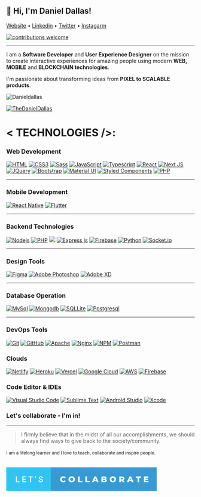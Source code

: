 ## 👋 Hi, I'm Daniel Dallas!</h3>

<p align="">
    <a href="https://thedanieldallas.com/" target="_blank">Website</a> • 
    <a href="https://www.linkedin.com/in/danieldallasokoye" target="_blank">Linkedin</a> • 
    <a href="https://twitter.com/thedanieldallas" target="_blank">Twitter</a> • 
    <a href="https://instagram.com/thedanieldallas" target="_blank">Instagarm</a>
</p>

[![contributions welcome](https://img.shields.io/badge/contributions-welcome-brightgreen.svg?style=flat)](https://github.com/DanielDallas)


---
I am a **Software Developer** and **User Experience Designer** on the mission to create interactive experiences for amazing people using modern **WEB, MOBILE** and **BLOCKCHAIN technologies**.

I'm passionate about transforming ideas from **PIXEL to SCALABLE products**.

<p align="left"> <img src="https://komarev.com/ghpvc/?username=danieldallas&label=Profile%20connections&color=0e75b6&style=flat" alt="Danieldallas" /> </p>
<p align="left"> <a href="https://twitter.com/TheDanielDallas" target="blank"><img src="https://img.shields.io/twitter/follow/TheDanielDallas?logo=twitter&style=for-the-badge" alt="TheDanielDallas" /></a> </p>


# < TECHNOLOGIES />:

### **Web Development**

[![HTML](https://img.shields.io/badge/HTML5-E34F26?style=for-the-badge&logo=html5&logoColor=white "HTML")](https://github.com/DanielDallas?tab=repositories)
[![CSS3](https://img.shields.io/badge/CSS3-1572B6?style=for-the-badge&logo=css3&logoColor=white "CSS")](https://github.com/DanielDallas?tab=repositories)
[![Sass](https://img.shields.io/badge/Sass-CC6699?style=for-the-badge&logo=sass&logoColor=white "SASS")](https://github.com/DanielDallas?tab=repositories)
[![JavaScript](https://img.shields.io/badge/JavaScript-F7DF1E?style=for-the-badge&logo=javascript&logoColor=black "JavaScript")](https://github.com/DanielDallas?tab=repositories)
[![Typescript](https://img.shields.io/badge/TypeScript-007ACC?style=for-the-badge&logo=typescript&logoColor=white "Typescript")](https://github.com/DanielDallas?tab=repositories)
[![React](https://img.shields.io/badge/React-20232A?style=for-the-badge&logo=react&logoColor=61DAFB "React")](https://github.com/DanielDallas?tab=repositories)
[![Next JS](https://img.shields.io/badge/Next-black?style=for-the-badge&logo=next.js&logoColor=white "Next.js")](https://github.com/DanielDallas?tab=repositories)
[![JQuery](https://img.shields.io/badge/jQuery-0769AD?style=for-the-badge&logo=jquery&logoColor=white "JQuery")](https://github.com/DanielDallas?tab=repositories)
[![Bootstrap](https://img.shields.io/badge/Bootstrap-563D7C?style=for-the-badge&logo=bootstrap&logoColor=white "Bootstrap")](https://github.com/DanielDallas?tab=repositories)
[![Material UI](https://img.shields.io/badge/Material--UI-%230081CB.svg?style=for-the-badge&logo=mui&logoColor=white "Material UI")](https://github.com/DanielDallas?tab=repositories)
[![Styled Components](https://img.shields.io/badge/styled--components-DB7093?style=for-the-badge&logo=styled-components&logoColor=white "Styled-Components")](https://github.com/DanielDallas?tab=repositories)
[![PHP](https://img.shields.io/badge/PHP-777BB4?style=for-the-badge&logo=php&logoColor=white "PHP")](https://github.com/DanielDallas?tab=repositories)

<hr />


### **Mobile Development**


[![React Native](https://img.shields.io/badge/React_Native-20232A?style=for-the-badge&logo=react&logoColor=61DAFB "React Native")](https://github.com/DanielDallas?tab=repositories)
[![Flutter](https://img.shields.io/badge/Flutter-02569B?style=for-the-badge&logo=flutter&logoColor=white "Flutter")](https://github.com/DanielDallas?tab=repositories)


<hr />

### **Backend Technologies**

[![](https://img.shields.io/badge/Node.js-43853D?style=for-the-badge&logo=node.js&logoColor=white "Nodejs")](https://github.com/DanielDallas?tab=repositories)
[![PHP](https://img.shields.io/badge/PHP-777BB4?style=for-the-badge&logo=php&logoColor=white "PHP")](https://github.com/DanielDallas?tab=repositories)
[![](https://img.shields.io/badge/Flask-000000?style=for-the-badge&logo=flask&logoColor=white)](https://github.com/DanielDallas?tab=repositories)
[![Express js](https://img.shields.io/badge/Express.js-404D59?style=for-the-badge "Express js")](https://github.com/DanielDallas?tab=repositories)
[![Firebase](https://img.shields.io/badge/firebase-%23039BE5.svg?style=for-the-badge&logo=firebase "Firebase")](https://github.com/DanielDallas?tab=repositories)
[![Python](https://img.shields.io/badge/python-3670A0?style=for-the-badge&logo=python&logoColor=ffdd54 "Python")](https://github.com/DanielDallas?tab=repositories)
[![Socket.io](https://img.shields.io/badge/Socket.io-black?style=for-the-badge&logo=socket.io&badgeColor=010101 "Socket.io")](https://github.com/DanielDallas?tab=repositories)


<hr />


### **Design Tools**

[![Figma](https://img.shields.io/badge/figma-%23F24E1E.svg?style=for-the-badge&logo=figma&logoColor=white "Figma")](https://github.com/DanielDallas?tab=repositories)
[![Adobe Photoshop](https://img.shields.io/badge/adobe%20photoshop-%2331A8FF.svg?style=for-the-badge&logo=adobe%20photoshop&logoColor=white)](https://github.com/DanielDallas?tab=repositories)
[![Adobe XD](https://img.shields.io/badge/Adobe%20XD-470137?style=for-the-badge&logo=Adobe%20XD&logoColor=#FF61F6 "XD")](https://github.com/DanielDallas?tab=repositories)



<hr />

### **Database Operation**

[![MySql](https://img.shields.io/badge/MySQL-00000F?style=for-the-badge&logo=mysql&logoColor=white "MySql")](https://github.com/DanielDallas?tab=repositories)
[![Mongodb](https://img.shields.io/badge/MongoDB-4EA94B?style=for-the-badge&logo=mongodb&logoColor=white "Mongodb")](https://github.com/DanielDallas?tab=repositories)
[![SQLLite](https://img.shields.io/badge/SQLite-07405E?style=for-the-badge&logo=sqlite&logoColor=white "SQLLite")](https://github.com/DanielDallas?tab=repositories)
[![Postgresql](https://img.shields.io/badge/PostgreSQL-316192?style=for-the-badge&logo=postgresql&logoColor=white "Postgresql")](https://github.com/DanielDallas?tab=repositories)


<hr />

### **DevOps Tools**

[![Git](https://img.shields.io/badge/git-%23F05033.svg?style=for-the-badge&logo=git&logoColor=white "Git")](https://github.com/DanielDallas?tab=repositories)
[![GitHub](https://img.shields.io/badge/github-%23121011.svg?style=for-the-badge&logo=github&logoColor=white "GitHub")](https://github.com/DanielDallas?tab=repositories)
[![Apache](https://img.shields.io/badge/apache-%23D42029.svg?style=for-the-badge&logo=apache&logoColor=white "Apache")](https://github.com/DanielDallas?tab=repositories)
[![Nginx](https://img.shields.io/badge/nginx-%23009639.svg?style=for-the-badge&logo=nginx&logoColor=white "Nginx")](https://github.com/DanielDallas?tab=repositories)
[![NPM](https://img.shields.io/badge/NPM-%23000000.svg?style=for-the-badge&logo=npm&logoColor=white "Npm")](https://github.com/DanielDallas?tab=repositories)
[![Postman](https://img.shields.io/badge/Postman-FF6C37?style=for-the-badge&logo=postman&logoColor=white "Postman")](https://github.com/DanielDallas?tab=repositories)

### **Clouds**

[![Netlify](https://img.shields.io/badge/netlify-%23000000.svg?style=for-the-badge&logo=netlify&logoColor=#00C7B7 "Netlify")](https://github.com/DanielDallas?tab=repositories)
[![Heroku](https://img.shields.io/badge/heroku-%23430098.svg?style=for-the-badge&logo=heroku&logoColor=white "Heroku")](https://github.com/DanielDallas?tab=repositories)
[![Vercel](https://img.shields.io/badge/vercel-%23000000.svg?style=for-the-badge&logo=vercel&logoColor=white "Vercel")](https://github.com/DanielDallas?tab=repositories)
[![Google Cloud](https://img.shields.io/badge/GoogleCloud-%234285F4.svg?style=for-the-badge&logo=google-cloud&logoColor=white "Google Cloud")](https://github.com/DanielDallas?tab=repositories)
[![AWS](https://img.shields.io/badge/Amazon-_AWS-FF9900?style=for-the-badge&logo=amazon-aws&logoColor=white "AWS")](https://github.com/DanielDallas?tab=repositories)
[![Firebase](https://img.shields.io/badge/firebase-%23039BE5.svg?style=for-the-badge&logo=firebase "Firebase")](https://github.com/DanielDallas?tab=repositories)

### **Code Editor & IDEs**

[![Visual Studio Code](https://img.shields.io/badge/VS%20Code-0078d7.svg?style=for-the-badge&logo=visual-studio-code&logoColor=white "Visual Studio Code")](https://github.com/DanielDallas?tab=repositories)
[![Sublime Text](https://img.shields.io/badge/sublime_text-%23575757.svg?style=for-the-badge&logo=sublime-text&logoColor=important "Sublime Text")](https://github.com/DanielDallas?tab=repositories)
[![Android Studio](https://img.shields.io/badge/Android%20Studio-3DDC84.svg?style=for-the-badge&logo=android-studio&logoColor=white)](https://github.com/DanielDallas?tab=repositories)
[![Xcode](https://img.shields.io/badge/Xcode-007ACC?style=for-the-badge&logo=Xcode&logoColor=white)](https://github.com/DanielDallas?tab=repositories)


 ### Let's collaborate - I'm in!

---
> I firmly believe that in the midst of all our accomplishments, we should always find ways to give back to the society/community.

<small> I am a lifelong learner and I love to teach, collaborate and inspire people. </small>

<br />

  <img src ="./images/lets-collaborate.svg" alt="Built with Love" width="80%" title='Github - Daniel Dallas'/>
